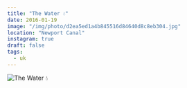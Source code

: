 ```yaml
---
title: "The Water 💧"
date: 2016-01-19
image: "/img/photo/d2ea5ed1a4b845516d84640d8c8eb304.jpg"
location: "Newport Canal"
instagram: true
draft: false
tags:
  - uk
---
```


![The Water 💧](/img/photo/d2ea5ed1a4b845516d84640d8c8eb304.jpg)
